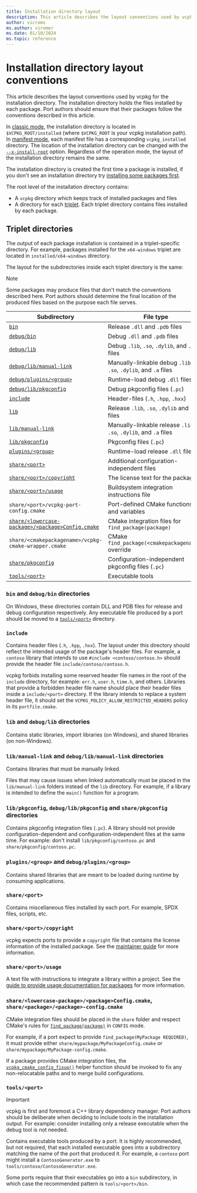 ```yaml
---
title: Installation directory layout
description: This article describes the layout conventions used by vcpkg when copying build output into the installation directory.
author: vicroms
ms.author: viromer
ms.date: 01/10/2024
ms.topic: reference
---
```

# Installation directory layout conventions

This article describes the layout conventions used by vcpkg for the installation
directory. The installation directory holds the files installed by each package.
Port authors should ensure that their packages follow the conventions described
in this article.

In [classic mode](../concepts/classic-mode.md), the installation directory is
located in `$VCPKG_ROOT/installed` (where `$VCPKG_ROOT` is your vcpkg
installation path). In [manifest mode](../concepts/manifest-mode.md), each
manifest file has a corresponding `vcpkg_installed` directory. The location of
the installation directory can be changed with the
[`--x-install-root`](../commands/common-options.md#install-root) option.
Regardless of the operation mode, the layout of the installation directory
remains the same.

The installation directory is created the first time a package is installed,
if you don't see an installation directory try 
[installing some packages first](../consume/manifest-mode.md).

The root level of the installation directory contains:

* A `vcpkg` directory which keeps track of installed packages and files
* A directory for each [triplet](../users/triplets.md). Each triplet directory
  contains files installed by each package.

## Triplet directories

The output of each package installation is contained in a triplet-specific directory.
For example, packages installed for the `x64-windows` triplet are located in
`installed/x64-windows` directory.

The layout for the subdirectories inside each triplet directory is the same:

> [!NOTE]
> Some packages may produce files that don't match the conventions described here.
> Port authors should determine the final location of the produced files based
> on the purpose each file serves.

| Subdirectory                                                       | File type                                                         |
| ------------------------------------------------------------------ | ----------------------------------------------------------------- |
| [`bin`](#layout-bin)                                               | Release `.dll` and `.pdb` files                                   |
| [`debug/bin`](#layout-bin)                                         | Debug `.dll` and `.pdb` files                                     |
| [`debug/lib`](#layout-lib)                                         | Debug `.lib`, `.so`, `.dylib`, and `.a` files                     |
| [`debug/lib/manual-link`](#layout-manual-link)                     | Manually-linkable debug `.lib`, `.so`, `.dylib`, and `.a` files   |
| [`debug/plugins/<group>`](#layout-plugins)                         | Runtime-load debug `.dll` files                                   |
| [`debug/lib/pkgconfig`](#layout-pkgconfig)                         | Debug pkgconfig files (`.pc`)                                     |
| [`include`](#layout-include)                                       | Header-files (`.h`, `.hpp`, `.hxx`)                               |
| [`lib`](#layout-lib)                                               | Release `.lib`, `.so`, `.dylib` and `.a` files                    |
| [`lib/manual-link`](#layout-manual-link)                           | Manually-linkable release `.lib`, `.so`, `.dylib`, and `.a` files |
| [`lib/pkgconfig`](#layout-pkgconfig)                               | Pkgconfig files (`.pc`)                                           |
| [`plugins/<group>`](#layout-plugins)                               | Runtime-load release `.dll` files                                 |
| [`share/<port>`](#layout-share)                                    | Additional configuration-independent files                        |
| [`share/<port>/copyright`](#layout-copyright)                      | The license text for the package                                  |
| [`share/<port>/usage`](#layout-usage)                              | Buildsystem integration instructions file                         |
| `share/<port>/vcpkg-port-config.cmake`                             | Port-defined CMake functions and variables                        |
| [`share/<lowercase-package>/<package>Config.cmake`](#layout-cmake) | CMake integration files for `find_package(package)`               |
| `share/<cmakepackagename>/vcpkg-cmake-wrapper.cmake`               | CMake `find_package(<cmakepackagename>)` override                 |
| [`share/pkgconfig`](#layout-pkgconfig)                             | Configuration-independent pkgconfig files (`.pc`)                 |
| [`tools/<port>`](#layout-tools)                                    | Executable tools                                                  |

### <a name="layout-bin"></a> `bin` and `debug/bin` directories

On Windows, these directories contain DLL and PDB files for release and debug configuration
respectively. Any executable file produced by a port should be moved to a
[`tools/<port>`](#layout-tools) directory.

### <a name="layout-include"></a> `include`

Contains header files (`.h`, `.hpp`, `.hxx`). The layout under this directory
should reflect the intended usage of the package's header files. For example, a `contoso`
library that intends to use `#include <contoso/contoso.h>` should provide the
header file `include/contoso/contoso.h`.

vcpkg forbids installing some reserved header file names in the root of the
`include` directory, for example: `err.h`, `user.h`, `time.h`, and others.
Libraries that provide a forbidden header file name should place their header
files inside a `include/<port>` directory. If the library intends to replace a
system header file, it should set the `VCPKG_POLICY_ALLOW_RESTRICTED_HEADERS`
policy in its `portfile.cmake`.

### <a name="layout-lib"></a> `lib` and `debug/lib` directories

Contains static libraries, import libraries (on Windows), and shared libraries
(on non-Windows).

### <a name="layout-manual-link"></a> `lib/manual-link` and `debug/lib/manual-link` directories

Contains libraries that must be manually linked.

Files that may cause issues when linked automatically must be placed in the
`lib/manual-link` folders instead of the `lib` directory. For example, if a
library is intended to define the `main()` function for a program.

### <a name="layout-pkgconfig"></a> `lib/pkgconfig`, `debug/lib/pkgconfig` and `share/pkgconfig` directories

Contains pkgconfig integration files (`.pc`). A library should not provide
configuration-dependent and configuration-independent files at the same time.
For example: don't install `lib/pkgconfig/contoso.pc` and `share/pkgconfig/contoso.pc`.

### <a name="layout-plugins"></a> `plugins/<group>` and `debug/plugins/<group>`

Contains shared libraries that are meant to be loaded during runtime by consuming
applications.

### <a name="layout-share"></a> `share/<port>`

Contains miscellaneous files installed by each port.
For example, SPDX files, scripts, etc.

### <a name="layout-copyright"></a> `share/<port>/copyright`

vcpkg expects ports to provide a `copyright` file that contains the license
information of the installed package. See the [maintainer
guide](../contributing/maintainer-guide.md#install-copyright-file)
for more information.

### <a name="layout-usage"></a> `share/<port>/usage`

A text file with instructions to integrate a library within a project.
See the [guide to provide usage documentation for packages](../maintainers/handling-usage-files.md)
for more information.

### <a name="layout-cmake"></a> `share/<lowercase-package>/<package>Config.cmake`, `share/<package>/<package>-config.cmake`

CMake integration files should be placed in the `share` folder and respect 
CMake's rules for
[`find_package(package)`](<https://cmake.org/cmake/help/latest/command/find_package.html#config-mode-search-procedure>)
in `CONFIG` mode.

For example, if a port expect to provide `find_package(MyPackage REQUIRED)`, it
must provide either `share/mypackage/MyPackageConfig.cmake` or `share/mypackage/MyPackage-config.cmake`.

If a package provides CMake integration files, the
[`vcpkg_cmake_config_fixup()`](../maintainers/functions/vcpkg_cmake_config_fixup.md)
helper function should be invoked to fix any non-relocatable paths and to merge
build configurations.

### <a name="layout-tools"></a> `tools/<port>`

> [!IMPORTANT]
> vcpkg is first and foremost a C++ library dependency manager. Port authors should
> be deliberate when deciding to include tools in the installation output. For example:
> consider installing only a release executable when the debug tool is not needed.

Contains executable tools produced by a port. It is highly recommended,
but not required, that each installed executable goes into a subdirectory
matching the name of the port that produced it. For example, a `contoso`
port might install a `ContosoGenerator.exe` to `tools/contoso/ContosoGenerator.exe`.

Some ports require that their executables go into a `bin` subdirectory, in which
case the recommended pattern is `tools/<port>/bin`.

